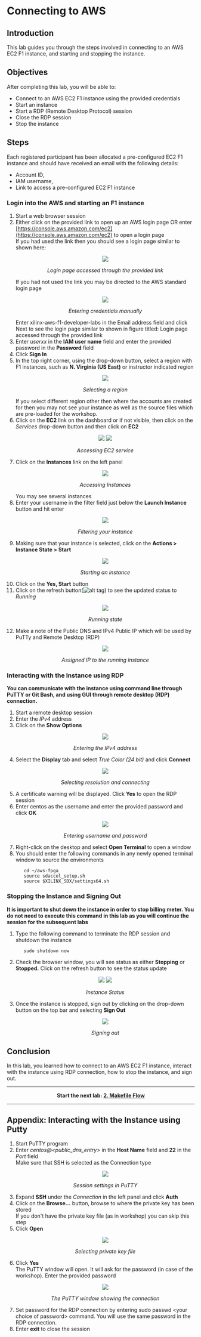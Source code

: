# Connecting to AWS

## Introduction

This lab guides you through the steps involved in connecting to an AWS EC2 F1 instance, and starting and stopping the instance.

## Objectives

After completing this lab, you will be able to:

- Connect to an AWS EC2 F1 instance using the provided credentials
- Start an instance
- Start a RDP (Remote Desktop Protocol) session
- Close the RDP session
- Stop the instance

## Steps
Each registered participant has been allocated a pre-configured EC2 F1 instance and should have received an email with the following details:  

- Account ID, 
- IAM username, 
- Link to access a pre-configured EC2 F1 instance

### Login into the AWS and starting an F1 instance

1. Start a web browser session
1. Either click on the provided link to open up an AWS login page OR enter [https://console.aws.amazon.com/ec2](https://console.aws.amazon.com/ec2) to open a login page  
    If you had used the link then you should see a login page similar to shown here:
    <p align="center">
    <img src ="./images/connecting_lab/FigConnectingLab-1.png"/>
    </p>
    <p align = "center">
    <i>Login page accessed through the provided link</i>
    </p>  
    If you had not used the link you may be directed to the AWS standard login page
    <p align="center">
    <img src ="./images/connecting_lab/FigConnectingLab-2.png"/>
    </p>
    <p align = "center">
    <i>Entering credentials manually</i>
    </p>  
    Enter xilinx-aws-f1-developer-labs in the Email address field and click Next to see the login page similar to shown in figure titled: Login page accessed through the provided link
1. Enter _userxx_ in the **IAM user name** field and enter the provided password in the **Password** field
1. Click **Sign In**
1. In the top right corner, using the drop-down button, select a region with F1 instances, such as **N. Virginia (US East)** or instructor indicated region
    <p align="center">
    <img src ="./images/connecting_lab/FigConnectingLab-3.png"/>
    </p>
    <p align = "center">
    <i>Selecting a region</i>
    </p>  
    If you select different region other then where the accounts are created for then you may not see your instance as well as the source files which are pre-loaded for the workshop.
1. Click on the **EC2** link on the dashboard or if not visible, then click on the _Services_ drop-down button and then click on **EC2**
    <p align="center">
    <img src ="./images/connecting_lab/FigConnectingLab-4-1.png"/>
    <img src ="./images/connecting_lab/FigConnectingLab-4-2.png"/>
    </p>
    <p align = "center">
    <i>Accessing EC2 service</i>
    </p>  
1. Click on the **Instances** link on the left panel
    <p align="center">
    <img src ="./images/connecting_lab/FigConnectingLab-5.png"/>
    </p>
    <p align = "center">
    <i>Accessing Instances</i>
    </p>  
    You may see several instances
1. Enter your username in the filter field just below the **Launch Instance** button and hit enter
    <p align="center">
    <img src ="./images/connecting_lab/FigConnectingLab-6.png"/>
    </p>
    <p align = "center">
    <i>Filtering your instance</i>
    </p>  
1. Making sure that your instance is selected, click on the **Actions &gt; Instance State &gt; Start**
    <p align="center">
    <img src ="./images/connecting_lab/FigConnectingLab-7.png"/>
    </p>
    <p align = "center">
    <i>Starting an instance</i>
    </p>  
1. Click on the **Yes, Start** button
1. Click on the refresh button(![alt tag](./images/Fig-refresh.png)) to see the updated status to _Running_
    <p align="center">
    <img src ="./images/connecting_lab/FigConnectingLab-8.png"/>
    </p>
    <p align = "center">
    <i>Running state</i>
    </p>  
1. Make a note of the Public DNS and IPv4 Public IP which will be used by PuTTy and Remote Desktop (RDP)
    <p align="center">
    <img src ="./images/connecting_lab/FigConnectingLab-9.png"/>
    </p>
    <p align = "center">
    <i>Assigned IP to the running instance</i>
    </p>  
### Interacting with the Instance using RDP

**You can communicate with the instance using command line through PuTTY or Git Bash, and using GUI through remote desktop (RDP) connection.**

1. Start a remote desktop session
1. Enter the _IPv4_ address
1. Click on the **Show Options**
    <p align="center">
    <img src ="./images/connecting_lab/FigConnectingLab-10.png"/>
    </p>
    <p align = "center">
    <i>Entering the IPv4 address</i>
    </p>  
1. Select the **Display** tab and select _True Color (24 bit)_ and click **Connect**
    <p align="center">
    <img src ="./images/connecting_lab/FigConnectingLab-11.png"/>
    </p>
    <p align = "center">
    <i>Selecting resolution and connecting</i>
    </p>  
1. A certificate warning will be displayed. Click **Yes** to open the RDP session
1. Enter centos as the username and enter the provided password and click **OK**
    <p align="center">
    <img src ="./images/connecting_lab/FigConnectingLab-12.png"/>
    </p>
    <p align = "center">
    <i>Entering username and password</i>
    </p>  
1. Right-click on the desktop and select **Open Terminal** to open a window
1. You should enter the following commands in any newly opened terminal window to source the environments
   ```
      cd ~/aws-fpga	  
      source sdaccel_setup.sh	  
      source $XILINX_SDX/settings64.sh
   ```

### Stopping the Instance and Signing Out

**It is important to shut down the instance in order to stop billing meter.  You do not need to execute this command in this lab as you will continue the session for the subsequent labs**

1. Type the following command to terminate the RDP session and shutdown the instance
   ```
      sudo shutdown now	  
   ```
1. Check the browser window, you will see status as either **Stopping** or **Stopped.** Click on the refresh button to see the status update  
    <p align="center">
    <img src ="./images/connecting_lab/FigConnectingLab-13-1.png"/>
    <img src ="./images/connecting_lab/FigConnectingLab-13-2.png"/>
    </p>
    <p align = "center">
    <i>Instance Status</i>
    </p>  

1. Once the instance is stopped, sign out by clicking on the drop-down button on the top bar and selecting **Sign Out**
    <p align="center">
    <img src ="./images/connecting_lab/FigConnectingLab-14.png"/>
    </p>
    <p align = "center">
    <i>Signing out</i>
    </p>  

## Conclusion

In this lab, you learned how to connect to an AWS EC2 F1 instance, interact with the instance using RDP connection, how to stop the instance, and sign out.

---------------------------------------

<p align="center"><b>
Start the next lab: <a href="Makefile_Flow_lab.md">2. Makefile Flow</a>
</b></p>

---------------------------------------

## Appendix: Interacting with the Instance using Putty

1. Start PuTTY program
1. Enter _centos@&lt;public\_dns\_entry&gt;_ in the **Host Name** field and **22** in the _Port_ field  
Make sure that SSH is selected as the Connection type
    <p align="center">
    <img src ="./images/connecting_lab/FigConnectingLab-15.png"/>
    </p>
    <p align = "center">
    <i>Session settings in PuTTY</i>
    </p>  
1. Expand **SSH** under the _Connection_ in the left panel and click **Auth**
1. Click on the **Browse…** button, browse to where the private key has been stored  
If you don&#39;t have the private key file (as in workshop) you can skip this step
1. Click **Open**
    <p align="center">
    <img src ="./images/connecting_lab/FigConnectingLab-16.png"/>
    </p>
    <p align = "center">
    <i>Selecting private key file</i>
    </p>  
1. Click **Yes**  
The PuTTY window will open. It will ask for the password (in case of the workshop). Enter the provided password
    <p align="center">
    <img src ="./images/connecting_lab/FigConnectingLab-17.png"/>
    </p>
    <p align = "center">
    <i>The PuTTY window showing the connection</i>
    </p>  
1. Set password for the RDP connection by entering sudo passwd &lt;your choice of password&gt; command. You will use the same password in the RDP connection.
1. Enter **exit** to close the session
